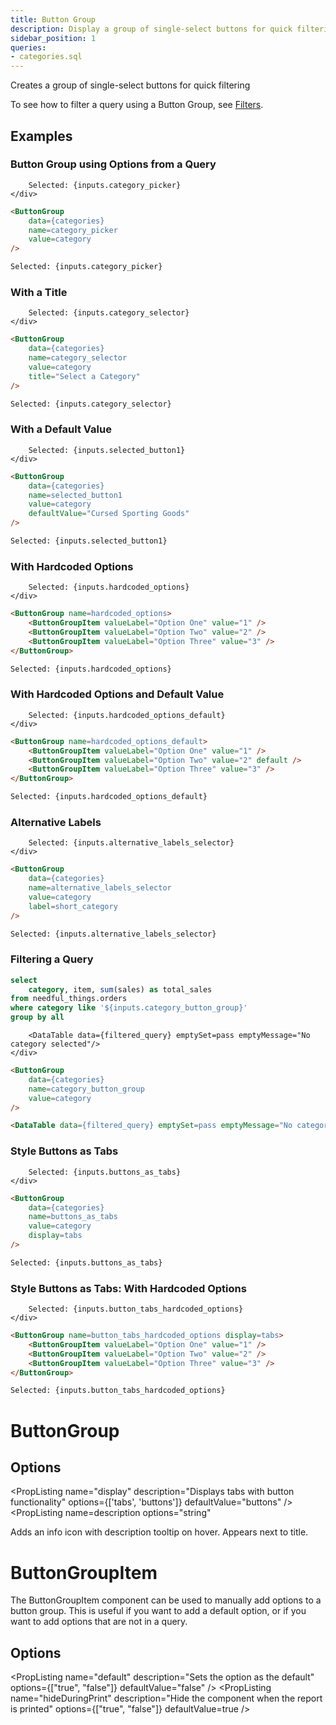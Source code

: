 ```yaml
---
title: Button Group
description: Display a group of single-select buttons for quick filtering using a small set of options.
sidebar_position: 1
queries:
- categories.sql
---
```


Creates a group of single-select buttons for quick filtering

To see how to filter a query using a Button Group, see [Filters](/core-concepts/filters).


## Examples

### Button Group using Options from a Query

<ButtonGroup data={categories} title="Value missing" name="valueMissing" value='wrong' />

<DocTab>
    <div slot='preview'>
        <ButtonGroup 
            data={categories} 
            name=category_picker 
            value=category
        />

        Selected: {inputs.category_picker}
    </div>

```markdown
<ButtonGroup 
    data={categories} 
    name=category_picker 
    value=category
/>

Selected: {inputs.category_picker}
```
</DocTab>

### With a Title

<DocTab>
    <div slot='preview'>
        <ButtonGroup 
            data={categories} 
            name=category_selector 
            value=category
            title="Select a Category"
        />

        Selected: {inputs.category_selector}
    </div>

```markdown
<ButtonGroup 
    data={categories} 
    name=category_selector 
    value=category
    title="Select a Category"
/>

Selected: {inputs.category_selector}
```
</DocTab>

### With a Default Value

<DocTab>
    <div slot='preview'>
        <ButtonGroup
            data={categories}
            name=selected_button1
            value=category
            defaultValue="Cursed Sporting Goods"
        />

        Selected: {inputs.selected_button1}
    </div>

````markdown
<ButtonGroup
    data={categories}
    name=selected_button1
    value=category
    defaultValue="Cursed Sporting Goods"
/>

Selected: {inputs.selected_button1}
````
</DocTab>

### With Hardcoded Options

<DocTab>
    <div slot='preview'>
        <ButtonGroup name=hardcoded_options>
            <ButtonGroupItem valueLabel="Option One" value="1" />
            <ButtonGroupItem valueLabel="Option Two" value="2" />
            <ButtonGroupItem valueLabel="Option Three" value="3" />
        </ButtonGroup>

        Selected: {inputs.hardcoded_options}
    </div>

````markdown
<ButtonGroup name=hardcoded_options>
    <ButtonGroupItem valueLabel="Option One" value="1" />
    <ButtonGroupItem valueLabel="Option Two" value="2" />
    <ButtonGroupItem valueLabel="Option Three" value="3" />
</ButtonGroup>

Selected: {inputs.hardcoded_options}
````
</DocTab>

### With Hardcoded Options and Default Value

<DocTab>
    <div slot='preview'>
        <ButtonGroup name=hardcoded_options_default>
            <ButtonGroupItem valueLabel="Option One" value="1" />
            <ButtonGroupItem valueLabel="Option Two" value="2" default />
            <ButtonGroupItem valueLabel="Option Three" value="3" />
        </ButtonGroup>

        Selected: {inputs.hardcoded_options_default}
    </div>

````markdown
<ButtonGroup name=hardcoded_options_default>
    <ButtonGroupItem valueLabel="Option One" value="1" />
    <ButtonGroupItem valueLabel="Option Two" value="2" default />
    <ButtonGroupItem valueLabel="Option Three" value="3" />
</ButtonGroup>

Selected: {inputs.hardcoded_options_default}
````
</DocTab>

### Alternative Labels

<DocTab>
    <div slot='preview'>
        <ButtonGroup
            data={categories} 
            name=alternative_labels_selector
            value=category
            label=short_category
        />

        Selected: {inputs.alternative_labels_selector}
    </div>

````markdown
<ButtonGroup
    data={categories} 
    name=alternative_labels_selector
    value=category
    label=short_category
/>

Selected: {inputs.alternative_labels_selector}
````
</DocTab>

### Filtering a Query

```sql filtered_query
select 
    category, item, sum(sales) as total_sales
from needful_things.orders
where category like '${inputs.category_button_group}'
group by all
```

<DocTab>
    <div slot='preview'>
        <ButtonGroup
            data={categories} 
            name=category_button_group
            value=category
        />

        <DataTable data={filtered_query} emptySet=pass emptyMessage="No category selected"/>
    </div>

````markdown
<ButtonGroup
    data={categories} 
    name=category_button_group
    value=category
/>

<DataTable data={filtered_query} emptySet=pass emptyMessage="No category selected"/>
````
</DocTab>

### Style Buttons as Tabs

<DocTab>
    <div slot='preview'>
        <ButtonGroup 
            data={categories} 
            name=buttons_as_tabs
            value=category
            display=tabs
        />

        Selected: {inputs.buttons_as_tabs}
    </div>

```markdown
<ButtonGroup 
    data={categories} 
    name=buttons_as_tabs 
    value=category
    display=tabs
/>

Selected: {inputs.buttons_as_tabs}
```
</DocTab>

### Style Buttons as Tabs: With Hardcoded Options

<DocTab>
    <div slot='preview'>
        <ButtonGroup name=button_tabs_hardcoded_options display=tabs>
            <ButtonGroupItem valueLabel="Option One" value="1" />
            <ButtonGroupItem valueLabel="Option Two" value="2" />
            <ButtonGroupItem valueLabel="Option Three" value="3" />
        </ButtonGroup>

        Selected: {inputs.button_tabs_hardcoded_options}
    </div>

````markdown
<ButtonGroup name=button_tabs_hardcoded_options display=tabs>
    <ButtonGroupItem valueLabel="Option One" value="1" />
    <ButtonGroupItem valueLabel="Option Two" value="2" />
    <ButtonGroupItem valueLabel="Option Three" value="3" />
</ButtonGroup>

Selected: {inputs.button_tabs_hardcoded_options}
````
</DocTab>

# ButtonGroup

## Options

<PropListing 
    name="name"
    description="Name of the button group, used to reference the selected value elsewhere as {`{inputs.name}`}"
    required=true
/>
<PropListing 
    name="preset"
    description="Preset values to use"
    options="dates"
/>
<PropListing 
    name="data"
    description="Query name, wrapped in curly braces"
    options="query name"
/>
<PropListing 
    name="value"
    description="Column name from the query containing values to pick from"
    options="column name"
/>
<PropListing 
    name="label"
    description="Column name from the query containing labels to display instead of the values (e.g., you may want to have the drop-down use `customer_id` as the value, but show `customer_name` to your users)"
    options="column name"
    defaultValue="Uses the column in value"
/>
<PropListing 
    name="title"
    description="Title to display above the button group"
    options="string"
/>
<PropListing 
    name="defaultValue"
    description="Sets initial active button and current value"
    options="value from button group, e.g. 'Cursed Sporting Goods'"
/>
<PropListing 
    name="order"
    description="Column to sort options by"
    options="column name"
    defaultValue="Uses the same order as the query in `data`"
/>
<PropListing 
    name="where"
    description="SQL where fragment to filter options by (e.g., where sales > 40000)"
    options="SQL where clause"
/>
<PropListing 
    name="display"
    description="Displays tabs with button functionality"
    options={['tabs', 'buttons']}
    defaultValue="buttons"
/>
<PropListing
    name=description
    options="string"
>

Adds an info icon with description tooltip on hover. Appears next to title.

</PropListing>

# ButtonGroupItem

The ButtonGroupItem component can be used to manually add options to a button group. This is useful if you want to add a default option, or if you want to add options that are not in a query.

## Options

<PropListing 
    name="value"
    description="Value to use when the option is selected"
    required=true
/>
<PropListing 
    name="valueLabel"
    description="Label to display for the option in the dropdown"
    options="string"
    defaultValue="Uses value"
/>
<PropListing 
    name="default"
    description="Sets the option as the default"
    options={["true", "false"]}
    defaultValue="false"
/>
<PropListing 
    name="hideDuringPrint"
    description="Hide the component when the report is printed"
    options={["true", "false"]}
    defaultValue=true
/>

